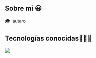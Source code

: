 <h2>Sobre mi 😃</h2>
<!--Intro start-->

<p align="left">
🎓 lautaro

<h2 >Tecnologías conocidas👨🏻‍💻</h2>
<!--tech stack icons-->
<p align="left">
  <a href="https://skillicons.dev">
    <img src="https://skillicons.dev/icons?i=html,css,js,react,nodejs,postgres,git&perline=12" />
  </a>
</p>
<br>


       
<!--- stats (end) -->
